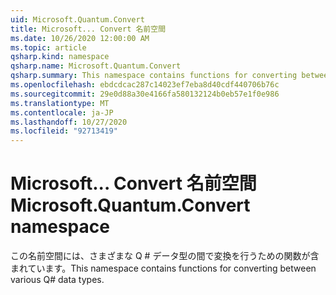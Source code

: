 ```yaml
---
uid: Microsoft.Quantum.Convert
title: Microsoft... Convert 名前空間
ms.date: 10/26/2020 12:00:00 AM
ms.topic: article
qsharp.kind: namespace
qsharp.name: Microsoft.Quantum.Convert
qsharp.summary: This namespace contains functions for converting between various Q# data types.
ms.openlocfilehash: ebdcdcac287c14023ef7eba8d40cdf440706b76c
ms.sourcegitcommit: 29e0d88a30e4166fa580132124b0eb57e1f0e986
ms.translationtype: MT
ms.contentlocale: ja-JP
ms.lasthandoff: 10/27/2020
ms.locfileid: "92713419"
---
```

# <a name="microsoftquantumconvert-namespace"></a><span data-ttu-id="8e5f3-102">Microsoft... Convert 名前空間</span><span class="sxs-lookup"><span data-stu-id="8e5f3-102">Microsoft.Quantum.Convert namespace</span></span>

<span data-ttu-id="8e5f3-103">この名前空間には、さまざまな Q # データ型の間で変換を行うための関数が含まれています。</span><span class="sxs-lookup"><span data-stu-id="8e5f3-103">This namespace contains functions for converting between various Q# data types.</span></span>

